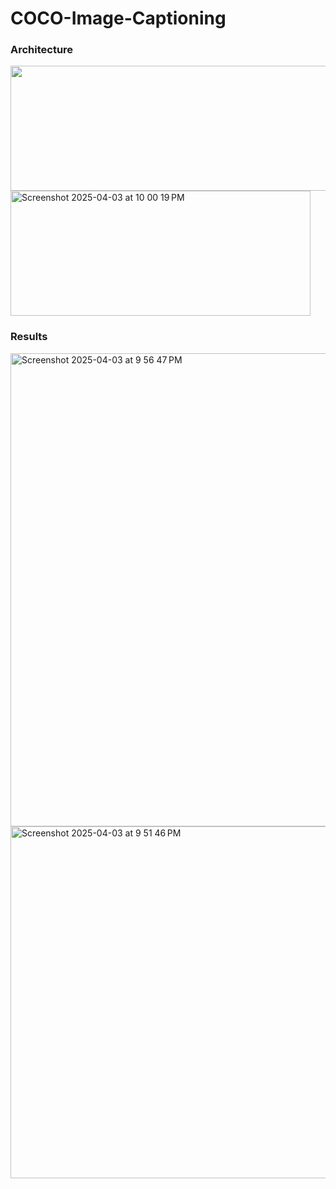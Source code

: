 # COCO-Image-Captioning

### Architecture
<img src="https://github.com/user-attachments/assets/d9f3654a-f2d4-4989-abd2-27b815c66269" width="600" height="200">


<img width="480" alt="Screenshot 2025-04-03 at 10 00 19 PM" src="https://github.com/user-attachments/assets/f49d3e8f-26c4-48be-8246-930c397341a8" width="500" height="200"/>

### Results
<img width="757" alt="Screenshot 2025-04-03 at 9 56 47 PM" src="https://github.com/user-attachments/assets/f08becc9-72d9-4263-ac5a-34be66a0e2ee" />

<img width="563" alt="Screenshot 2025-04-03 at 9 51 46 PM" src="https://github.com/user-attachments/assets/a9f27c7c-35d9-4ae1-b8b1-3a4ab930f8c6" />
